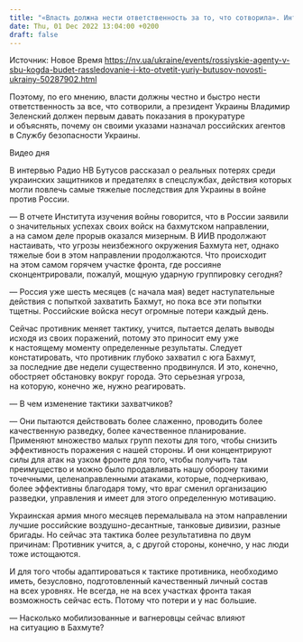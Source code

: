 ```yaml
---
title: "«Власть должна нести ответственность за то, что сотворила». Интервью с Юрием Бутусовым — о потерях ВСУ и российских агентах в СБУ"
date: Thu, 01 Dec 2022 13:04:00 +0200
draft: false
---
```

Источник: Новое Время https://nv.ua/ukraine/events/rossiyskie-agenty-v-sbu-kogda-budet-rassledovanie-i-kto-otvetit-yuriy-butusov-novosti-ukrainy-50287902.html


Поэтому, по его мнению, власти должны честно и быстро нести ответственность за все, что сотворили, а президент Украины Владимир Зеленский должен первым давать показания в прокуратуре и объяснять, почему он своими указами назначал российских агентов в Службу безопасности Украины.

 Видео дня   

В интервью Радио НВ Бутусов рассказал о реальных потерях среди украинских защитников и предателях в спецслужбах, действия которых могли повлечь самые тяжелые последствия для Украины в войне против России.

— В отчете Института изучения войны говорится, что в России заявили о значительных успехах своих войск на бахмутском направлении, а на самом деле прорыв оказался мизерным. В ИИВ продолжают настаивать, что угрозы неизбежного окружения Бахмута нет, однако тяжелые бои в этом направлении продолжаются. Что происходит на этом самом горячем участке фронта, где россияне сконцентрировали, пожалуй, мощную ударную группировку сегодня?

— Россия уже шесть месяцев (с начала мая) ведет наступательные действия с попыткой захватить Бахмут, но пока все эти попытки тщетны. Российские войска несут огромные потери каждый день.

Сейчас противник меняет тактику, учится, пытается делать выводы исходя из своих поражений, потому это приносит ему уже к настоящему моменту определенные результаты. Следует констатировать, что противник глубоко захватил с юга Бахмут, за последние две недели существенно продвинулся. И это, конечно, обостряет обстановку вокруг города. Это серьезная угроза, на которую, конечно же, нужно реагировать.

— В чем изменение тактики захватчиков?

— Они пытаются действовать более слаженно, проводить более качественную разведку, более качественное планирование. Применяют множество малых групп пехоты для того, чтобы снизить эффективность поражения с нашей стороны. И они концентрируют силы для атак на узком фронте для того, чтобы получить там преимущество и можно было продавливать нашу оборону такими точечными, целенаправленными атаками, которые, подчеркиваю, более эффективны благодаря тому, что враг сменил организацию разведки, управления и имеет для этого определенную мотивацию.

Украинская армия много месяцев перемалывала на этом направлении лучшие российские воздушно-десантные, танковые дивизии, разные бригады. Но сейчас эта тактика более результативна по двум причинам: Противник учится, а, с другой стороны, конечно, у нас люди тоже истощаются.

И для того чтобы адаптироваться к тактике противника, необходимо иметь, безусловно, подготовленный качественный личный состав на всех уровнях. Не всегда, не на всех участках фронта такая возможность сейчас есть. Потому что потери и у нас большие.

— Насколько мобилизованные и вагнеровцы сейчас влияют на ситуацию в Бахмуте?
